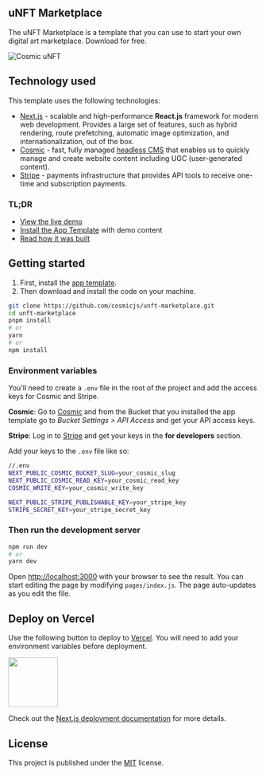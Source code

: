 ## uNFT Marketplace

The uNFT Marketplace is a template that you can use to start your own digital art marketplace. Download for free.

![Cosmic uNFT](https://user-images.githubusercontent.com/1950722/178328933-c6f0008f-a188-4678-9420-404dd1f02871.gif)


## Technology used
This template uses the following technologies:

- [Next.js](https://nextjs.org/) - scalable and high-performance **React.js** framework for modern web development. Provides a large set of features, such as hybrid rendering, route prefetching, automatic image optimization, and internationalization, out of the box.
- [Cosmic](https://www.cosmicjs.com/) - fast, fully managed [headless CMS](https://www.cosmicjs.com/headless-cms) that enables us to quickly manage and create website content including UGC (user-generated content).
- [Stripe](https://stripe.com/) - payments infrastructure that provides API tools to receive one-time and subscription payments.

### TL;DR

- [View the live demo](https://unft-marketplace-cosmicjs.vercel.app/)
- [Install the App Template](https://www.cosmicjs.com/apps/unft-marketplace) with demo content
- [Read how it was built](https://www.cosmicjs.com/articles/build-a-digital-art-marketplace-with-nextjs-cosmic-and-stripe)

## Getting started
1. First, install the [app template](https://www.cosmicjs.com/apps/unft-marketplace).
2. Then download and install the code on your machine.

```bash
git clone https://github.com/cosmicjs/unft-marketplace.git
cd unft-marketplace
pnpm install
# or
yarn
# or
npm install
```

### Environment variables
You'll need to create a `.env` file in the root of the project and add the access keys for Cosmic and Stripe.

**Cosmic**: Go to [Cosmic](https://app.cosmicjs.com/) and from the Bucket that you installed the app template go to _Bucket Settings > API Access_ and get your API access keys.

**Stripe**: Log in to [Stripe](https://dashboard.stripe.com/) and get your keys in the **for developers** section.

Add your keys to the `.env` file like so:

```bash
//.env
NEXT_PUBLIC_COSMIC_BUCKET_SLUG=your_cosmic_slug
NEXT_PUBLIC_COSMIC_READ_KEY=your_cosmic_read_key
COSMIC_WRITE_KEY=your_cosmic_write_key

NEXT_PUBLIC_STRIPE_PUBLISHABLE_KEY=your_stripe_key
STRIPE_SECRET_KEY=your_stripe_secret_key
```

### Then run the development server

```bash
npm run dev
# or
yarn dev
```

Open [http://localhost:3000](http://localhost:3000) with your browser to see the result.
You can start editing the page by modifying `pages/index.js`. The page auto-updates as you edit the file.

## Deploy on Vercel

<p>Use the following button to deploy to <a href="https://vercel.com/" rel="noopener noreferrer" target="_blank">Vercel</a>. You will need to add your environment variables before deployment.</p>
<p>
<a href="https://vercel.com/import/git?c=1&s=https://vercel.com/import/git?c=1&s=https://github.com/cosmicjs/nextjs-restaurant-website-cms&env=NEXT_PUBLIC_COSMIC_BUCKET_SLUG,NEXT_PUBLIC_COSMIC_READ_KEY,COSMIC_WRITE_KEY,NEXT_PUBLIC_STRIPE_PUBLISHABLE_KEY,STRIPE_SECRET_KEY" rel="noopener noreferrer" target="_blank"><img src="https://cdn.cosmicjs.com/d3f0d5e0-c064-11ea-9a05-6f8a16b0b14c-deploy-to-vercel.svg" style="width: 100px;" class="fr-fic fr-dib fr-fil"></a>
</p>

Check out the [Next.js deployment documentation](https://nextjs.org/docs/deployment) for more details.

## License

This project is published under the [MIT](LICENSE) license.
